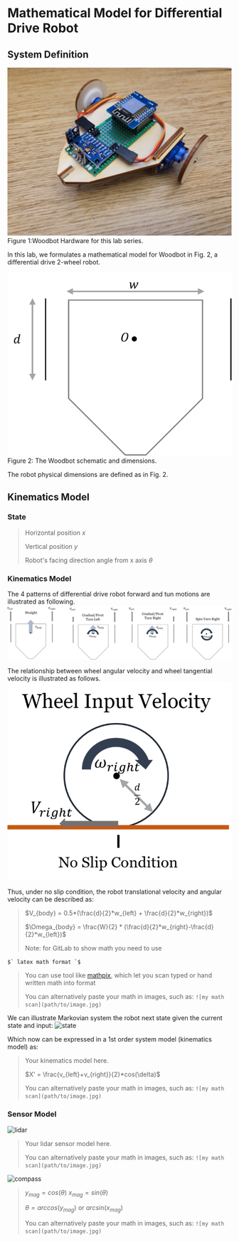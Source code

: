 # Mathematical Model for Differential Drive Robot

## System Definition

![Hardware](images/Woodbot.jpg)
Figure 1:Woodbot Hardware for this lab series.


In this lab, we formulates a mathematical model for Woodbot in Fig. 2, a differential drive 2-wheel robot. 

![dimensions](images/size_def.png)
Figure 2: The Woodbot schematic and dimensions.


The robot physical dimensions are defined as in Fig. 2.

## Kinematics Model
### State

> Horizontal position $`x`$
>
> Vertical position $`y`$
>
> Robot's facing direction angle from x axis $`\theta`$ 

### Kinematics Model
The 4 patterns of differential drive robot forward and tun motions are illustrated as following.
![robot](images/differential_drive.png)

The relationship between wheel angular velocity and wheel tangential velocity is illustrated as follows.
![wheel](images/wheel.png)

Thus, under no slip condition, the robot translational velocity and angular velocity can be described as:

> $`V_{body} = 0.5*(\frac{d}{2}*w_{left} + \frac{d}{2}*w_{right})`$
> 
> $`\Omega_{body} = \frac{W}{2} * (\frac{d}{2}*w_{right}-\frac{d}{2}*w_{left})`$
> 
> Note: for GitLab to show math you need to use 
```
$` latex math format `$ 
```
> You can use tool like [mathpix](https://mathpix.com/), which let you scan typed or hand written math into format
> 
> You can alternatively paste your math in images, such as:
```![my math scan](path/to/image.jpg)```

We can illustrate Markovian system the robot next state given the current state and input: 
![state](images/state_change.png)

Which now can be expressed in a 1st order system model (kinematics model) as:

> Your kinematics model here.
> 
> $`X' = \frac{v_{left}+v_{right}}{2}*cos(\delta)`$
> 
> You can alternatively paste your math in images, such as:
```![my math scan](path/to/image.jpg)```




### Sensor Model
![lidar](images/Environment.png)

> Your lidar sensor model here.
> 
> You can alternatively paste your math in images, such as:
```![my math scan](path/to/image.jpg)```

![compass](images/compass.png)

> $`y_{mag} = cos(\theta)`$ $`x_{mag} = sin(\theta)`$
>
> $`\theta = arccos(y_{mag})`$ or $`arcsin(x_{mag})`$
> 
> You can alternatively paste your math in images, such as:
```![my math scan](path/to/image.jpg)```

